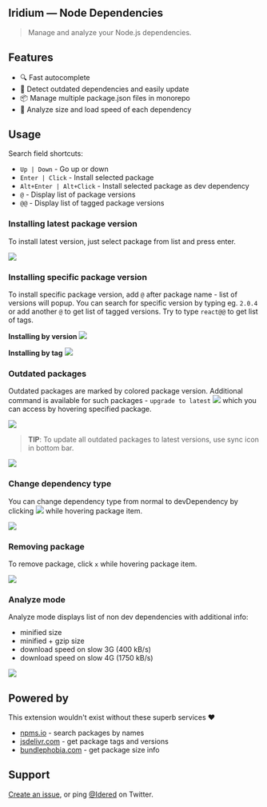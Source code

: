 ## Iridium — Node Dependencies

> Manage and analyze your Node.js dependencies.

## Features
- 🔍 Fast autocomplete
- 🚀 Detect outdated dependencies and easily update
- 📦 Manage multiple package.json files in monorepo
- 🔢 Analyze size and load speed of each dependency

## Usage

Search field shortcuts:
- `Up | Down` - Go up or down
- `Enter | Click` - Install selected package
- `Alt+Enter | Alt+Click` - Install selected package as dev dependency
- `@` - Display list of package versions
- `@@` - Display list of tagged package versions

### Installing latest package version

To install latest version, just select package from list and press enter.

![](https://i.imgur.com/UH79hIv.gif)

### Installing specific package version

To install specific package version, add `@` after package name - list of versions will popup. You can search for specific version by typing eg. `2.0.4` or add another `@` to get list of tagged versions. Try to type `react@@` to get list of tags.

**Installing by version**
![](https://i.imgur.com/TxhQHCI.gif)

**Installing by tag**
![](https://i.imgur.com/ICVvyzt.gif)

### Outdated packages

Outdated packages are marked by colored package version. Additional command is available for such packages - `upgrade to latest` ![](https://i.imgur.com/s5gasQG.png) which you can access by hovering specified package.

![](https://i.imgur.com/Vk21sxS.gif)

> **TIP**: To update all outdated packages to latest versions, use sync icon in bottom bar.

![](https://i.imgur.com/LVcet2f.gif)

### Change dependency type

You can change dependency type from normal to devDependency by clicking ![](https://i.imgur.com/liMk91S.png) while hovering package item.

![](https://i.imgur.com/wtZi17v.gif)

### Removing package

To remove package, click `x` while hovering package item.

![](https://i.imgur.com/CZVMgg0.gif)

### Analyze mode

Analyze mode displays list of non dev dependencies with additional info:
- minified size
- minified + gzip size
- download speed on slow 3G (400 kB/s)
- download speed on slow 4G (1750 kB/s)

![](https://i.imgur.com/EjfyFYq.gif)

## Powered by

This extension wouldn't exist without these superb services ❤️

- [npms.io](https://npms.io) - search packages by names
- [jsdelivr.com](https://www.jsdelivr.com) - get package tags and versions
- [bundlephobia.com](https://bundlephobia.com) - get package size info

## Support

[Create an issue](https://github.com/idered/iridium/issues), or ping [@Idered](https://twitter.com/Idered) on Twitter.
